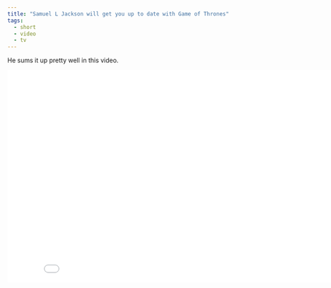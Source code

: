 ```yaml
---
title: "Samuel L Jackson will get you up to date with Game of Thrones"
tags:
  - short
  - video
  - tv
---
```


He sums it up pretty well in this video.

<iframe src="//www.youtube.com/embed/6N4gEJ_ED98?wmode=opaque&amp;enablejsapi=1" height="480" width="854" scrolling="no" frameborder="0" allowfullscreen=""></iframe>